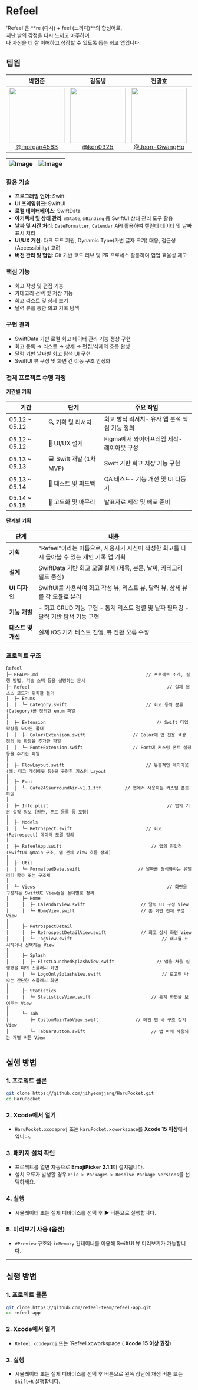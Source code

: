 # Refeel

'Refeel'은 **re (다시) + feel (느끼다)**의 합성어로,  
지난 날의 감정을 다시 느끼고 마주하며  
나 자신을 더 잘 이해하고 성장할 수 있도록 돕는 회고 앱입니다.

## 팀원

<div align="center">

|                                                              **박현준**                                                              |                                                         **김동녕**                                                          |                                                                 **전광호**                                                                 |                                                                 **김유진**                                                                 |
| :----------------------------------------------------------------------------------------------------------------------------------: | :-------------------------------------------------------------------------------------------------------------------------: | :----------------------------------------------------------------------------------------------------------------------------------------: | :----------------------------------------------------------------------------------------------------------------------------------------: |
| [<img src="https://avatars.githubusercontent.com/morgan4563" height=150 width=150> <br/> @morgan4563](https://github.com/morgan4563) | [<img src="https://avatars.githubusercontent.com/kdn0325" height=150 width=150> <br/> @kdn0325](https://github.com/kdn0325) | [<img src="https://avatars.githubusercontent.com/Jeon-GwangHo" height=150 width=150> <br/> @Jeon-GwangHo](https://github.com/Jeon-GwangHo) | [<img src="https://avatars.githubusercontent.com/kimyujin0822" height=150 width=150> <br/> @kimyujin0822](https://github.com/kimyujin0822) |

</div>
<div align="center">

| ![Image](https://github-production-user-asset-6210df.s3.amazonaws.com/91298955/444339968-c270dbc7-1b7a-4086-8d39-298897de7416.gif?X-Amz-Algorithm=AWS4-HMAC-SHA256&X-Amz-Credential=AKIAVCODYLSA53PQK4ZA%2F20250516%2Fus-east-1%2Fs3%2Faws4_request&X-Amz-Date=20250516T011821Z&X-Amz-Expires=300&X-Amz-Signature=cced2444a5b7edc9a4fdc2c92e65f806788cb9ab66478e2c7bf23b1af974527d&X-Amz-SignedHeaders=host) | ![Image](https://github-production-user-asset-6210df.s3.amazonaws.com/91298955/444339957-627b3df8-57b4-43e5-a0ff-007ec7a0c380.gif?X-Amz-Algorithm=AWS4-HMAC-SHA256&X-Amz-Credential=AKIAVCODYLSA53PQK4ZA%2F20250516%2Fus-east-1%2Fs3%2Faws4_request&X-Amz-Date=20250516T011711Z&X-Amz-Expires=300&X-Amz-Signature=28bcaa6b04acb6af6e0e014e4a2868d36c16e4e80326c3f69e777b1e671c7111&X-Amz-SignedHeaders=host) |
| :----------------------------------------------------------------------------------------------------------------------------------------------------------------------------------------------------------------------------------------------------------------------------------------------------------------------------------------------------------------------------------------------------------: | :----------------------------------------------------------------------------------------------------------------------------------------------------------------------------------------------------------------------------------------------------------------------------------------------------------------------------------------------------------------------------------------------------------: |

</div>

### **활용 기술**

- **프로그래밍 언어**: Swift
- **UI 프레임워크**: SwiftUI
- **로컬 데이터베이스**: SwiftData
- **아키텍처 및 상태 관리**: `@State`, `@Binding` 등 SwiftUI 상태 관리 도구 활용
- **날짜 및 시간 처리**: `DateFormatter`, `Calendar` API 활용하여 캘린더 데이터 및 날짜 표시 처리
- **UI/UX 개선**: 다크 모드 지원, Dynamic Type(가변 글자 크기) 대응, 접근성(Accessibility) 고려
- **버전 관리 및 협업**: Git 기반 코드 리뷰 및 PR 프로세스 활용하여 협업 효율성 제고

### **핵심 기능**

- 회고 작성 및 편집 기능
- 카테고리 선택 및 저장 기능
- 회고 리스트 및 상세 보기
- 달력 뷰를 통한 회고 기록 탐색

### **구현 결과**

- SwiftData 기반 로컬 회고 데이터 관리 기능 정상 구현
- 회고 등록 → 리스트 → 상세 → 편집/삭제의 흐름 완성
- 달력 기반 날짜별 회고 탐색 UI 구현
- SwiftUI 뷰 구성 및 화면 간 이동 구조 안정화

### **전체 프로젝트 수행 과정**

**기간별 기획**

| 기간          | 단계                    | 주요 작업                                     |
| ------------- | ----------------------- | --------------------------------------------- |
| 05.12 ~ 05.12 | 🔍 기획 및 리서치       | 회고 방식 리서치- 유사 앱 분석 핵심 기능 정의 |
| 05.12 ~ 05.12 | 🎨 UI/UX 설계           | Figma에서 와이어프레임 제작- 레이아웃 구성    |
| 05.13 ~ 05.13 | 💻 Swift 개발 (1차 MVP) | Swift 기반 회고 저장 기능 구현                |
| 05.13 ~ 05.14 | 🔁 테스트 및 피드백     | QA 테스트- 기능 개선 및 UI 다듬기             |
| 05.14 ~ 05.15 | 🚀 고도화 및 마무리     | 발표자료 제작 및 배포 준비                    |

**단계별 기획**

| 단계               | 내용                                                                                         |
| ------------------ | -------------------------------------------------------------------------------------------- |
| **기획**           | “Refeel”이라는 이름으로, 사용자가 자신이 작성한 회고를 다시 돌아볼 수 있는 개인 기록 앱 기획 |
| **설계**           | SwiftData 기반 회고 모델 설계 (제목, 본문, 날짜, 카테고리 필드 중심)                         |
| **UI 디자인**      | SwiftUI를 사용하여 회고 작성 뷰, 리스트 뷰, 달력 뷰, 상세 뷰를 각 모듈로 분리                |
| **기능 개발**      | - 회고 CRUD 기능 구현 - 통계 리스트 정렬 및 날짜 필터링 - 달력 기반 탐색 기능 구현           |
| **테스트 및 개선** | 실제 iOS 기기 테스트 진행, 뷰 전환 오류 수정                                                 |

### 프로젝트 구조

```
Refeel
├─ README.md                                         // 프로젝트 소개, 실행 방법, 기술 스택 등을 설명하는 문서
├─ Refeel                                                    // 실제 앱 소스 코드가 위치한 폴더
│  ├─ Enums
│  │  └─ Category.swift                              // 회고 등의 분류(Category)를 정의한 enum 파일
│
│  ├─ Extension                                          // Swift 타입 확장을 모아둔 폴더
│  │  ├─ Color+Extension.swift                  // Color에 앱 전용 색상 정의 등 확장을 추가한 파일
│  │  └─ Font+Extension.swift                   // Font에 커스텀 폰트 설정 등을 추가한 파일
│
│  ├─ FlowLayout.swift                               // 유동적인 레이아웃(예: 태그 레이아웃 등)을 구현한 커스텀 Layout
│
│  ├─ Font
│  │  └─ Cafe24SsurroundAir-v1.1.ttf         // 앱에서 사용하는 커스텀 폰트 파일
│
│  ├─ Info.plist                                             // 앱의 기본 설정 정보 (권한, 폰트 등록 등 포함)
│
│  ├─ Models
│  │  └─ Retrospect.swift                            // 회고(Retrospect) 데이터 모델 정의
│
│  ├─ RefeelApp.swift                                  // 앱의 진입점 (SwiftUI @main 구조, 앱 전체 View 흐름 정의)
│
│  ├─ Util
│  │  └─ FormattedDate.swift                      // 날짜를 형식화하는 유틸리티 함수 또는 구조체
│
│  └─ Views                                                  // 화면을 구성하는 SwiftUI View들을 폴더별로 정리
│     ├─ Home
│     │  ├─ CalendarView.swift                     // 달력 UI 구성 View
│     │  └─ HomeView.swift                         // 홈 화면 전체 구성 View
│
│     ├─ RetrospectDetail
│     │  ├─ RetrospectDetailView.swift             // 회고 상세 화면 View
│     │  └─ TagView.swift                                  // 태그를 표시하거나 선택하는 View
│
│     ├─ Splash
│     │  ├─ FirstLaunchedSplashView.swift                // 앱을 처음 실행했을 때의 스플래시 화면
│     │  └─ LogoOnlySplashView.swift                       // 로고만 나오는 간단한 스플래시 화면
│
│     ├─ Statistics
│     │  └─ StatisticsView.swift                       // 통계 화면을 보여주는 View
│
│     └─ Tab
│        ├─ CustomMainTabView.swift              // 메인 탭 바 구조 정의 View
│        └─ TabBarButton.swift                         // 탭 바에 사용되는 개별 버튼 View


```

## 실행 방법

### 1. 프로젝트 클론

```bash
git clone https://github.com/jihyeonjjang/HaruPocket.git
cd HaruPocket
```

### 2. Xcode에서 열기

- `HaruPocket.xcodeproj` 또는 `HaruPocket.xcworkspace`를 **Xcode 15 이상**에서 엽니다.

### 3. 패키지 설치 확인

- 프로젝트를 열면 자동으로 **EmojiPicker 2.1.1**이 설치됩니다.
- 설치 오류가 발생할 경우 `File > Packages > Resolve Package Versions`를 선택하세요.

### 4. 실행

- 시뮬레이터 또는 실제 디바이스를 선택 후 ▶️ 버튼으로 실행합니다.

### 5. 미리보기 사용 (옵션)

- `#Preview` 구조와 `inMemory` 컨테이너를 이용해 SwiftUI 뷰 미리보기가 가능합니다.

---

## 실행 방법

### 1. 프로젝트 클론

```bash
git clone https://github.com/refeel-team/refeel-app.git
cd refeel-app
```

### 2. Xcode에서 열기

- `Refeel.xcodeproj` 또는 `Refeel.xcworkspace ( **Xcode 15 이상 권장**)

### 3. 실행

- 시뮬레이터 또는 실제 디바이스를 선택 후 버튼으로 왼쪽 상단에 재생 버튼 또는 `Shift+R` 실행합니다.
